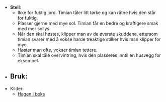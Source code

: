 - **Stell**:
    - Ikke for fuktig jord. Timian tåler litt tørke og kan råtne hvis den står for fuktig.
    - Plasser gjerne med mye sol. Timian får en bedre og kraftigere smak med mer sollys.
    - Når den skal høstes, klipper man av de øverste skuddene, ettersom timian svarer med å vokse harde treaktige stilker hvis man klipper for mye. 
    - Høster man ofte, vokser timian tettere.
    - Timian skal tåle overvintring, hvis den plasseres inntil en husvegg for eksempel.
- **Bruk**:
    - 
- Kilder:
    - [Hagen i boks](http://www.hageniboks.no/timian-thymus-vulgaris/)
